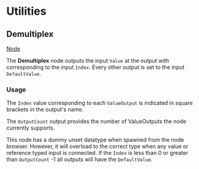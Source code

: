 # Utilities

<!-- panels:start -->
<!-- div:title-panel -->
## Demultiplex

<!-- div:right-panel -->
[Node](-/protoflux/_template/nodes/Root/Utility/README.md#ProtoFlux.Runtimes.Execution.Nodes.ValueDemultiplex`1 ':include')

<!-- div:left-panel -->
The **Demultiplex** node outputs the input `Value` at the output with corresponding to the input `Index`. Every other output is set to the input `DefaultValue`.

### Usage

The `Index` value corresponding to each `ValueOutput` is indicated in square brackets in the output's name.

The `OutputCount` output provides the number of ValueOutputs the node currently supports.

This node has a dummy unset datatype when spawned from the node browser. However, it will overload to the correct type when any value or reference typed input is connected. If the `Index` is less than 0 or greater than `OutputCount` -1 all outputs will have the `DefaultValue`.
<!-- panels:end -->
